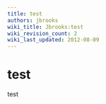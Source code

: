 ```yaml
---
title: test
authors: jbrooks
wiki_title: Jbrooks:test
wiki_revision_count: 2
wiki_last_updated: 2012-08-09
---
```


# test

test

